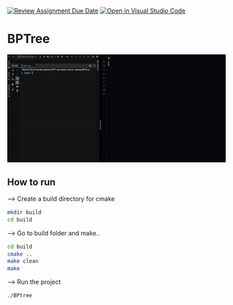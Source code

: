 [![Review Assignment Due Date](https://classroom.github.com/assets/deadline-readme-button-24ddc0f5d75046c5622901739e7c5dd533143b0c8e959d652212380cedb1ea36.svg)](https://classroom.github.com/a/vawqGWCI)
[![Open in Visual Studio Code](https://classroom.github.com/assets/open-in-vscode-718a45dd9cf7e7f842a935f5ebbe5719a5e09af4491e668f4dbf3b35d5cca122.svg)](https://classroom.github.com/online_ide?assignment_repo_id=12499220&assignment_repo_type=AssignmentRepo)

# BPTree

![Demo](./docs/chart.gif)

## How to run

--> Create a build directory for cmake
```sh 
mkdir build
cd build
```
 --> Go to build folder and make..

 ```sh
 cd build
 cmake ..
 make clean
 make
 ```

 --> Run the project

 ```sh
 ./BPtree
 ```
